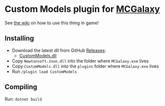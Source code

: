 # Custom Models plugin for [MCGalaxy](https://github.com/UnknownShadow200/MCGalaxy)

See [the wiki](https://github.com/NotAwesome2/MCGalaxy-CustomModels/wiki) on how to use this thing in game!

## Installing

- Download the latest dll from GitHub [Releases](https://github.com/SpiralP/MCGalaxy-CustomModels/releases/latest):
  - [CustomModels.dll](https://github.com/SpiralP/MCGalaxy-CustomModels/releases/latest/download/CustomModels.dll)
- Copy `Newtonsoft.Json.dll` into the folder where `MCGalaxy.exe` lives
- Copy `CustomModels.dll` into the `plugins` folder where `MCGalaxy.exe` lives
- Run `/plugin load CustomModels`

## Compiling

Run: `dotnet build`

